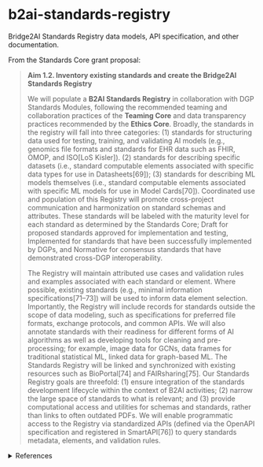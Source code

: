 # b2ai-standards-registry
Bridge2AI Standards Registry data models, API specification, and other documentation.

From the Standards Core grant proposal:

> **Aim 1.2. Inventory existing standards and create the Bridge2AI Standards Registry**
>
> We will populate a **B2AI Standards Registry** in collaboration with DGP Standards Modules, following the recommended teaming and collaboration practices of the **Teaming Core** and data transparency practices recommended by the **Ethics Core**. Broadly, the standards in the registry will fall into three categories: (1) standards for structuring data used for testing, training, and validating AI models (e.g., genomics file formats and standards for EHR data such as FHIR, OMOP, and ISO[LoS Kisler]). (2) standards for describing specific datasets (i.e., standard computable elements associated with specific data types for use in Datasheets[69]); (3) standards for describing ML models themselves (i.e., standard computable elements associated with specific ML models for use in Model Cards[70]). Coordinated use and population of this Registry will promote cross-project communication and harmonization on standard schemas and attributes. These standards will be labeled with the maturity level for each standard as determined by the Standards Core; Draft for proposed standards approved for implementation and testing, Implemented for standards that have been successfully implemented by DGPs, and Normative for consensus standards that have demonstrated cross-DGP interoperability. 
>
> The Registry will maintain attributed use cases and validation rules and examples associated with each standard or element. Where possible, existing standards (e.g., minimal information specifications[71–73]) will be used to inform data element selection. Importantly, the Registry will include records for standards outside the scope of data modeling, such as specifications for preferred file formats, exchange protocols, and common APIs. We will also annotate standards with their readiness for different forms of AI algorithms as well as developing tools for cleaning and pre-processing; for example, image data for GCNs, data frames for traditional statistical ML, linked data for graph-based ML. The Standards Registry will be linked and synchronized with existing resources such as BioPortal[74] and FAIRsharing[75].
Our Standards Registry goals are threefold: (1) ensure integration of the standards development lifecycle within the context of B2AI activities; (2) narrow the large space of standards to what is relevant; and (3) provide computational access and utilities for schemas and standards, rather than links to often outdated PDFs. We will enable programmatic access to the Registry via standardized APIs (defined via the OpenAPI specification and registered in SmartAPI[76]) to query standards metadata, elements, and validation rules.

<details>
<summary>References</summary>
  
69. Gebru T, Morgenstern J, Vecchione B, Vaughan JW, Wallach H, Daumé H III, Crawford K. Datasheets for Datasets. arXiv [cs.DB]. 2018. arxiv.org/abs/1803.09010
70. Mitchell M, Wu S, Zaldivar A, Barnes P, Vasserman L, Hutchinson B, Spitzer E, Raji ID, Gebru T. Model cards for model reporting. Proceedings of the Conference on Fairness, Accountability, and Transparency. New York, NY, USA: ACM; 2019. dl.acm.org/doi/10.1145/3287560.3287596
71. Yilmaz P, Kottmann R, Field D, Knight R, Cole JR, Amaral-Zettler L, Gilbert JA, Karsch-Mizrachi I, Johnston A, Cochrane G, Vaughan R, Hunter C, Park J, Morrison N, Rocca-Serra P, Sterk P, Arumugam M, Bailey M, Baumgartner L, Birren BW, Blaser MJ, Bonazzi V, Booth T, Bork P, Bushman FD, Buttigieg PL, Chain PSG, Charlson E, Costello EK, Huot-Creasy H, Dawyndt P, DeSantis T, Fierer N, Fuhrman JA, Gallery RE, Gevers D, Gibbs RA, San Gil I, Gonzalez A, Gordon JI, Guralnick R, Hankeln W, Highlander S, Hugenholtz P, Jansson J, Kau AL, Kelley ST, Kennedy J, Knights D, Koren O, Kuczynski J, Kyrpides N, Larsen R, Lauber CL, Legg T, Ley RE, Lozupone CA, Ludwig W, Lyons D, Maguire E, Methé BA, Meyer F, Muegge B, Nakielny S, Nelson KE, Nemergut D, Neufeld JD, Newbold LK, Oliver AE, Pace NR, Palanisamy G, Peplies J, Petrosino J, Proctor L, Pruesse E, Quast C, Raes J, Ratnasingham S, Ravel J, Relman DA, Assunta-Sansone S, Schloss PD, Schriml L, Sinha R, Smith MI, Sodergren E, Spo A, Stombaugh J, Tiedje JM, Ward DV, Weinstock GM, Wendel D, White O, Whiteley A, Wilke A, Wortman JR, Yatsunenko T, Glöckner FO. Minimum information about a marker gene sequence (MIMARKS) and minimum information about any (x) sequence (MIxS) specifications. Nat Biotechnol. 2011 May;29(5):415–420. dx.doi.org/10.1038/nbt.1823 PMCID: PMC3367316
72. Osterman TJ, Terry M, Miller RS. Improving Cancer Data Interoperability: The Promise of the Minimal Common Oncology Data Elements (mCODE) Initiative. JCO Clin Cancer Inform. 2020 Oct;4:993–1001. dx.doi.org/10.1200/CCI.20.00059 PMCID: PMC7713551
73. Ritter DI, Roychowdhury S, Roy A, Rao S, Landrum MJ, Sonkin D, Shekar M, Davis CF, Hart RK, Micheel C, Weaver M, Van Allen EM, Parsons DW, McLeod HL, Watson MS, Plon SE, Kulkarni S, Madhavan S, ClinGen Somatic Cancer Working Group. Somatic cancer variant curation and harmonization through consensus minimum variant level data. Genome Med. 2016 Nov 4;8(1):117. dx.doi.org/10.1186/s13073-016-0367-z PMCID: PMC5095986
74. Noy NF, Shah NH, Whetzel PL, Dai B, Dorf M, Griffith N, Jonquet C, Rubin DL, Storey M-A, Chute CG, Musen MA. BioPortal: ontologies and integrated data resources at the click of a mouse. Nucleic Acids Res. 2009 Jul;37(Web Server issue):W170–3. dx.doi.org/10.1093/nar/gkp440 PMCID: PMC2703982
75. Sansone S-A, McQuilton P, Rocca-Serra P, Gonzalez-Beltran A, Izzo M, Lister AL, Thurston M, FAIRsharing Community. FAIRsharing as a community approach to standards, repositories and policies. Nat Biotechnol. 2019 Apr;37(4):358–367. dx.doi.org/10.1038/s41587-019-0080-8 PMCID: PMC6785156
76. Zaveri A, Dastgheib S, Wu C, Whetzel T, Verborgh R, Avillach P, Korodi G, Terryn R, Jagodnik K, Assis P, Dumontier M. smartAPI: Towards a More Intelligent Network of Web APIs. The Semantic Web. Springer International Publishing; 2017. p. 154–169. dx.doi.org/10.1007/978-3-319-58451-5_11
  
</details>
